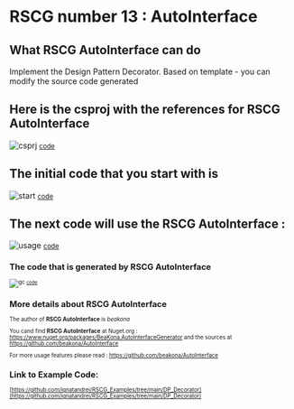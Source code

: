 
# RSCG number 13 : AutoInterface


## What RSCG AutoInterface can do

Implement the Design Pattern Decorator. Based on template - you can modify the source code generated

## Here is the csproj with the references for RSCG AutoInterface

![csprj](http://ignatandrei.github.io/RSCG_Examples/images/AutoInterface/The.csproj.png)
<small>
[code](http://ignatandrei.github.io/RSCG_Examples/images/AutoInterface/The.csproj)
</small>


## The initial code that you start with is 


![start](http://ignatandrei.github.io/RSCG_Examples/images/AutoInterface/ExistingCode.cs.png)
<small>
[code](http://ignatandrei.github.io/RSCG_Examples/images/AutoInterface/ExistingCode.cs)
</small>

## The next code will use the RSCG AutoInterface :

![usage](http://ignatandrei.github.io/RSCG_Examples/images/AutoInterface/Usage.cs.png)
<small>
[code](http://ignatandrei.github.io/RSCG_Examples/images/AutoInterface/Usage.cs)
<small>


## The code that is generated by RSCG AutoInterface

![gc](http://ignatandrei.github.io/RSCG_Examples/images/AutoInterface/GeneratedCode.cs.png)
<small>
[code](http://ignatandrei.github.io/RSCG_Examples/images/AutoInterface/GeneratedCode.cs)
</small>


## More details about RSCG AutoInterface

The author of **RSCG AutoInterface** is *beakona*

You cand find **RSCG AutoInterface** at Nuget.org :    https://www.nuget.org/packages/BeaKona.AutoInterfaceGenerator
and the sources at https://github.com/beakona/AutoInterface

For more usage features please read : https://github.com/beakona/AutoInterface 


## Link to Example Code: 
[https://github.com/ignatandrei/RSCG_Examples/tree/main/DP_Decorator](https://github.com/ignatandrei/RSCG_Examples/tree/main/DP_Decorator)


